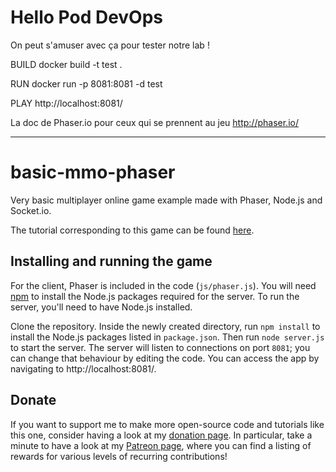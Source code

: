 # Hello Pod DevOps
On peut s'amuser avec ça pour tester notre lab !

BUILD
docker build -t test .

RUN
docker run -p 8081:8081 -d test

PLAY
http://localhost:8081/

La doc de Phaser.io pour ceux qui se prennent au jeu
http://phaser.io/

-------------------

# basic-mmo-phaser
Very basic multiplayer online game example made with Phaser, Node.js and Socket.io.

The tutorial corresponding to this game can be found [here](http://www.dynetisgames.com/2017/03/06/how-to-make-a-multiplayer-online-game-with-phaser-socket-io-and-node-js/).

## Installing and running the game

For the client, Phaser is included in the code (`js/phaser.js`). You will need [npm](https://www.npmjs.com/) to install the Node.js packages required for the server. To run the server, you'll need to have Node.js installed.

Clone the repository. Inside the newly created directory, run `npm install` to install the Node.js packages listed in `package.json`. Then run `node server.js` to start the server. The server will listen to connections on port `8081`; you can change that behaviour by editing the code. You can access the app by navigating to http://localhost:8081/.

## Donate

If you want to support me to make more open-source code and tutorials like this one, consider having a look at my [donation page](http://www.dynetisgames.com/donate/donation). In particular, take a minute to have a look at my [Patreon page](https://www.patreon.com/jeromerenaux), where you can find a listing of rewards for various levels of recurring contributions!
